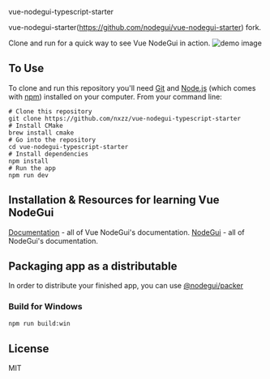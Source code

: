 vue-nodegui-typescript-starter

vue-nodegui-starter(https://github.com/nodegui/vue-nodegui-starter) fork.

Clone and run for a quick way to see Vue NodeGui in action.
![demo image](/assets/demo.png)

## To Use

To clone and run this repository you'll need [Git](https://git-scm.com/) and [Node.js](https://nodejs.org/en/download/) (which comes with [npm](http://npmjs.com/)) installed on your computer. From your command line:

```shell
# Clone this repository
git clone https://github.com/nxzz/vue-nodegui-typescript-starter
# Install CMake
brew install cmake
# Go into the repository
cd vue-nodegui-typescript-starter
# Install dependencies
npm install
# Run the app
npm run dev
```

## Installation & Resources for learning Vue NodeGui

[Documentation](https://vue.nodegui.org/) - all of Vue NodeGui's documentation.
[NodeGui](https://nodegui.org/) - all of NodeGui's documentation.



## Packaging app as a distributable

In order to distribute your finished app, you can use [@nodegui/packer](https://github.com/nodegui/packer)

### Build for Windows 

```sh
npm run build:win
```
## License

MIT